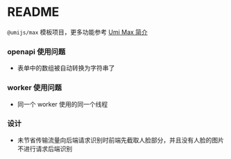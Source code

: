 # README

`@umijs/max` 模板项目，更多功能参考 [Umi Max 简介](https://next.umijs.org/zh-CN/docs/max/introduce)

### openapi 使用问题

- 表单中的数组被自动转换为字符串了

### worker 使用问题

- 同一个 worker 使用的同一个线程

### 设计

- 未节省传输流量向后端请求识别时前端先截取人脸部分，并且没有人脸的图片不进行请求后端识别
